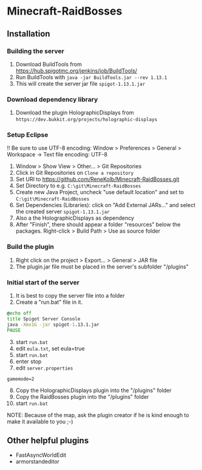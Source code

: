 # Minecraft-RaidBosses
## Installation
### Building the server
1. Download BuildTools from https://hub.spigotmc.org/jenkins/job/BuildTools/
2. Run BuildTools with ```java -jar BuildTools.jar --rev 1.13.1```
3. This will create the server jar file ```spigot-1.13.1.jar```

### Download dependency library
1. Download the plugin HolographicDisplays from ```https://dev.bukkit.org/projects/holographic-displays```

### Setup Eclipse
!! Be sure to use UTF-8 encoding: Window > Preferences > General > Workspace -> Text file encoding: UTF-8

1. Window > Show View > Other... > Git Repositories
2. Click in Git Repositories on ```Clone a repository```
3. Set URI to https://github.com/ReneKolb/Minecraft-RaidBosses.git
4. Set Directory to e.g. ```C:\git\Minecraft-RaidBosses```
5. Create new Java Project, uncheck "use default location" and set to ```C:\git\Minecraft-RaidBosses```
6. Set Dependencies (Libraries): click on "Add External JARs..." and select the created server ```spigot-1.13.1.jar```
7. Also a the HolographicDisplays as dependency
8. After "Finish", there should appear a folder "resources" below the packages. Right-click > Build Path > Use as source folder

### Build the plugin
1. Right click on the project > Export... > General > JAR file
2. The plugin.jar file must be placed in the server's subfolder  "/plugins"

### Initial start of the server
1. It is best to copy the server file into a folder
2. Create a "run.bat" file in it.
```bat
@echo off
title Spigot Server Console
java -Xmx1G -jar spigot-1.13.1.jar
PAUSE
```
3. start ```run.bat```
4. edit ```eula.txt```, set eula=true
5. start ```run.bat```
6. enter stop
7. edit ```server.properties```
```
gamemode=2
```
8. Copy the HolographicDisplays plugin into the "/plugins" folder
9. Copy the RaidBosses plugin into the "/plugins" folder
10. start ```run.bat```

NOTE: Because of the map, ask the plugin creator if he is kind enough to make it available to you ;-)

## Other helpful plugins
- FastAsyncWorldEdit
- armorstandeditor
